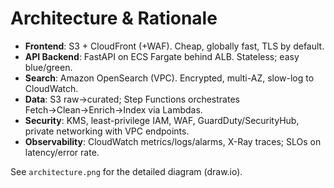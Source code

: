 # Architecture & Rationale

- **Frontend**: S3 + CloudFront (+WAF). Cheap, globally fast, TLS by default.
- **API Backend**: FastAPI on ECS Fargate behind ALB. Stateless; easy blue/green.
- **Search**: Amazon OpenSearch (VPC). Encrypted, multi-AZ, slow-log to CloudWatch.
- **Data**: S3 raw→curated; Step Functions orchestrates Fetch→Clean→Enrich→Index via Lambdas.
- **Security**: KMS, least-privilege IAM, WAF, GuardDuty/SecurityHub, private networking with VPC endpoints.
- **Observability**: CloudWatch metrics/logs/alarms, X-Ray traces; SLOs on latency/error rate.

See `architecture.png` for the detailed diagram (draw.io).

